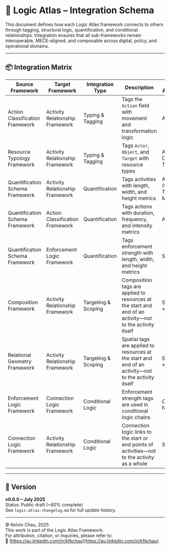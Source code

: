 # 🔗 Logic Atlas – Integration Schema

This document defines how each Logic Atlas framework connects to others through tagging, structural logic, quantification, and conditional relationships. Integration ensures that all sub-frameworks remain interoperable, MECE-aligned, and composable across digital, policy, and operational domains.

---

## 📦 Integration Matrix

| Source Framework | Target Framework | Integration Type | Description | Field Applied To | Direction |
|------------------|------------------|------------------|-------------|------------------|-----------|
| Action Classification Framework | Activity Relationship Framework | Typing & Tagging | Tags the `Action` field with movement and transformation logic | Action | Action → Activity |
| Resource Typology Framework | Activity Relationship Framework | Typing & Tagging | Tags `Actor`, `Object`, and `Target` with resource types | Actor; Object; Target | Resource → Activity |
| Quantification Schema Framework | Activity Relationship Framework | Quantification | Tags activities with length, width, and height metrics | Activity (whole); Temporal Metadata | Measurement → Activity |
| Quantification Schema Framework | Action Classification Framework | Quantification | Tags actions with duration, frequency, and intensity metrics | Action | Measurement → Action |
| Quantification Schema Framework | Enforcement Logic Framework | Quantification | Tags enforcement strength with length, width, and height metrics | Strength | Measurement → Enforcement |
| Composition Framework | Activity Relationship Framework | Targeting & Scoping | Composition tags are applied to resources at the start and end of an activity—not to the activity itself | Start; End × Resource | Composition → Activity |
| Relational Geometry Framework | Activity Relationship Framework | Targeting & Scoping | Spatial tags are applied to resources at the start and end of an activity—not to the activity itself | Start; End × Resource | Spatial → Activity |
| Enforcement Logic Framework | Connection Logic Framework | Conditional Logic | Enforcement strength tags are used in conditional logic chains | Connection Node | Enforcement → Connection |
| Connection Logic Framework | Activity Relationship Framework | Conditional Logic | Connection logic links to the start or end points of activities—not to the activity as a whole | Start; End | Connection → Activity |

---

## 🔖 Version

**v0.6.0 – July 2025**  
Status: Public draft (~60% complete)  
See `logic-atlas-changelog.md` for full update history.

---

© Kelvin Chau, 2025  
This work is part of the Logic Atlas Framework.  
For attribution, citation, or inquiries, please refer to:  
🔗 [https://au.linkedin.com/in/kfkchau](https://au.linkedin.com/in/kfkchau)

